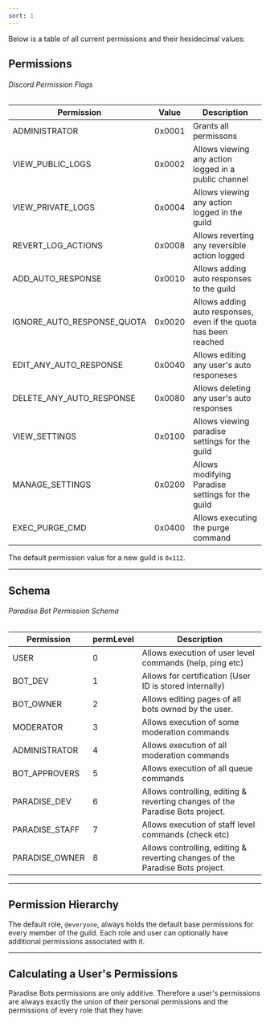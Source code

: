 ```yaml
---
sort: 1
---
```


Below is a table of all current permissions and their hexidecimal values:

## Permissions

###### Discord Permission Flags

| Permission                 | Value                  | Description                                                 |
| -------------------------- | ---------------------- | ----------------------------------------------------------- |
| ADMINISTRATOR              | 0x0001                 | Grants all permissons |
| VIEW_PUBLIC_LOGS           | 0x0002                 | Allows viewing any action logged in a public channel |
| VIEW_PRIVATE_LOGS          | 0x0004                 | Allows viewing any action logged in the guild |
| REVERT_LOG_ACTIONS         | 0x0008                 | Allows reverting any reversible action logged |
| ADD_AUTO_RESPONSE          | 0x0010                 | Allows adding auto responses to the guild |
| IGNORE_AUTO_RESPONSE_QUOTA | 0x0020                 | Allows adding auto responses, even if the quota has been reached  |
| EDIT_ANY_AUTO_RESPONSE     | 0x0040                 | Allows editing any user's auto responeses |
| DELETE_ANY_AUTO_RESPONSE   | 0x0080                 | Allows deleting any user's auto responses |
| VIEW_SETTINGS              | 0x0100                 | Allows viewing paradise settings for the guild |
| MANAGE_SETTINGS            | 0x0200                 | Allows modifying Paradise settings for the guild |
| EXEC_PURGE_CMD             | 0x0400                 | Allows executing the purge command |

<Alert type="info">

The default permission value for a new guild is `0x112`.

</Alert>

---

## Schema

###### Paradise Bot Permission Schema

| Permission                 | permLevel              | Description                                                 |
| -------------------------- | ---------------------- | ----------------------------------------------------------- |
| USER                       | 0                      | Allows execution of user level commands (help, ping etc) |
| BOT_DEV                    | 1                      | Allows for certification (User ID is stored internally) |
| BOT_OWNER                  | 2                      | Allows editing pages of all bots owned by the user. |
| MODERATOR                  | 3                      | Allows execution of some moderation commands |
| ADMINISTRATOR              | 4                      | Allows execution of all moderation commands |
| BOT_APPROVERS              | 5                      | Allows execution of all queue commands |
| PARADISE_DEV               | 6                      | Allows controlling, editing & reverting changes of the Paradise Bots project. |
| PARADISE_STAFF             | 7                      | Allows execution of staff level commands (check etc) |
| PARADISE_OWNER             | 8                      | Allows controlling, editing & reverting changes of the Paradise Bots project. |

---

## Permission Hierarchy

The default role, `@everyone`, always holds the default base permissions for every member of the guild. Each role and user can optionally have additional permissions associated with it.

---

## Calculating a User's Permissions

Paradise Bots permissions are only additive. Therefore a user's permissions are always exactly the union of their personal permissions and the permissions of every role that they have:
